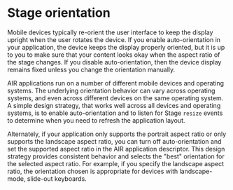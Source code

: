 # Stage orientation

<div>

Mobile devices typically re-orient the user interface to keep the display
upright when the user rotates the device. If you enable auto-orientation in your
application, the device keeps the display properly oriented, but it is up to you
to make sure that your content looks okay when the aspect ratio of the stage
changes. If you disable auto-orientation, then the device display remains fixed
unless you change the orientation manually.

AIR applications run on a number of different mobile devices and operating
systems. The underlying orientation behavior can vary across operating systems,
and even across different devices on the same operating system. A simple design
strategy, that works well across all devices and operating systems, is to enable
auto-orientation and to listen for Stage `resize` events to determine when you
need to refresh the application layout.

Alternately, if your application only supports the portrait aspect ratio or only
supports the landscape aspect ratio, you can turn off auto-orientation and set
the supported aspect ratio in the AIR application descriptor. This design
strategy provides consistent behavior and selects the "best" orientation for the
selected aspect ratio. For example, if you specify the landscape aspect ratio,
the orientation chosen is appropriate for devices with landscape-mode, slide-out
keyboards.

</div>
